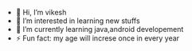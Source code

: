 - 👋 Hi, I’m vikesh
- 👀 I’m interested in learning new stuffs
- 🌱 I’m currently learning java,android developement
- ⚡ Fun fact: my age will increse once in every year

<!---
VIKESHSAI/VIKESHSAI is a ✨ special ✨ repository because its `README.md` (this file) appears on your GitHub profile.
You can click the Preview link to take a look at your changes.
--->
